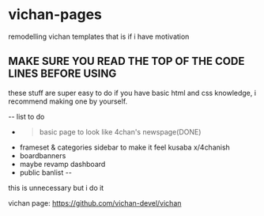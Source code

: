 # vichan-pages
remodelling vichan templates that is if i have motivation
## MAKE SURE YOU READ THE TOP OF THE CODE LINES BEFORE USING

these stuff are super easy to do if you have basic html and css knowledge, i recommend making one by yourself.

-- list to do
- >basic page to look like 4chan's newspage(DONE)
- frameset & categories sidebar to make it feel kusaba x/4chanish
- boardbanners
- maybe revamp dashboard
- public banlist
--

this is unnecessary but i do it

vichan page: https://github.com/vichan-devel/vichan
